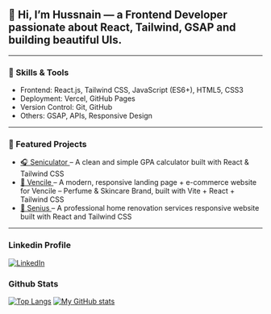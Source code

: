  ## 👋 Hi, I’m Hussnain — a Frontend Developer passionate about React, Tailwind, GSAP and building beautiful UIs.
 ---
 ### 🚀 Skills & Tools
- Frontend: React.js, Tailwind CSS, JavaScript (ES6+), HTML5, CSS3
- Deployment: Vercel, GitHub Pages
- Version Control: Git, GitHub
- Others: GSAP, APIs, Responsive Design  
---
### 📌 Featured Projects
- [🎧 Seniculator ](https://github.com/hussnain-uet-87/Seniculator) – A clean and simple GPA calculator built with React & Tailwind CSS
- [🍔 Vencile ](https://github.com/hussnain-uet-87/Vencile) – A modern, responsive landing page + e-commerce website for Vencile – Perfume & Skincare Brand, built with Vite + React + Tailwind CSS
- [🍔 Senius ](https://github.com/hussnain-uet-87/senius-renovation-site) – A professional home renovation services responsive website built with React and Tailwind CSS
---
### Linkedin Profile
 [![LinkedIn](https://img.shields.io/badge/LinkedIn-0A66C2?style=for-the-badge&logo=linkedin&logoColor=white)](https://www.linkedin.com/in/hafiz-husnain-arif-00820a365)
### Github Stats
[![Top Langs](https://github-readme-stats.vercel.app/api/top-langs/?username=hussnain-uet-87&layout=compact&theme=tokyonight)](https://github.com/hussnain-uet-87)
[![My GitHub stats](https://github-readme-stats.vercel.app/api?username=hussnain-uet-87&show_icons=true&theme=tokyonight)](https://github.com/hussnain-uet-87)
